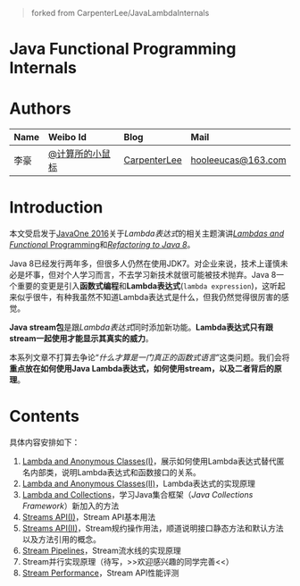 > forked from CarpenterLee/JavaLambdaInternals


# Java Functional Programming Internals

# Authors

| Name | Weibo Id | Blog | Mail |
|:-----------|:-------------|:-------------|:-----------|
| 李豪 |[@计算所的小鼠标](http://weibo.com/icttinymouse) | [CarpenterLee](http://www.cnblogs.com/CarpenterLee/) | hooleeucas@163.com |

# Introduction

本文受启发于[JavaOne 2016](https://www.oracle.com/javaone/index.html)关于*Lambda表达式*的相关主题演讲[*Lambdas and Functiona*l Programming](https://blogs.oracle.com/thejavatutorials/entry/learn_java_8_lambdas_and)和[*Refactoring to Java 8*](https://blogs.oracle.com/thejavatutorials/entry/javaone_2016_refactoring_your_code)。

Java 8已经发行两年多，但很多人仍然在使用JDK7。对企业来说，技术上谨慎未必是坏事，但对个人学习而言，不去学习新技术就很可能被技术抛弃。Java 8一个重要的变更是引入**函数式编程**和**Lambda表达式**(`lambda expression`)，这听起来似乎很牛，有种我虽然不知道Lambda表达式是什么，但我仍然觉得很厉害的感觉。

**Java stream包**是跟*Lambda表达式*同时添加新功能。**Lambda表达式只有跟stream一起使用才能显示其真实的威力**。

本系列文章不打算去争论“*什么才算是一门真正的函数式语言*”这类问题。我们会将**重点放在如何使用Java Lambda表达式，如何使用stream，以及二者背后的原理**。

# Contents

具体内容安排如下：

1. [Lambda and Anonymous Classes(I)](./1-Lambda%20and%20Anonymous%20Classes(I).md)，展示如何使用Lambda表达式替代匿名内部类，说明Lambda表达式和函数接口的关系。
2. [Lambda and Anonymous Classes(II)](./2-Lambda%20and%20Anonymous%20Classes(II).md)，Lambda表达式的实现原理
3. [Lambda and Collections](./3-Lambda%20and%20Collections.md)，学习Java集合框架（*Java Collections Framework*）新加入的方法
4. [Streams API(I)](./4-Streams%20API(I).md)，Stream API基本用法
5. [Streams API(II)](./5-Streams%20API(II).md)，Stream规约操作用法，顺道说明接口静态方法和默认方法以及方法引用的概念。
6. [Stream Pipelines](./6-Stream%20Pipelines.md)，Stream流水线的实现原理
7. Stream并行实现原理（待写，>>欢迎感兴趣的同学完善<<）
8. [Stream Performance](./8-Stream%20Performance.md)，Stream API性能评测





